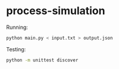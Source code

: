 # process-simulation

Running:
```bash
python main.py < input.txt > output.json
```

Testing:
```bash
python -m unittest discover
```